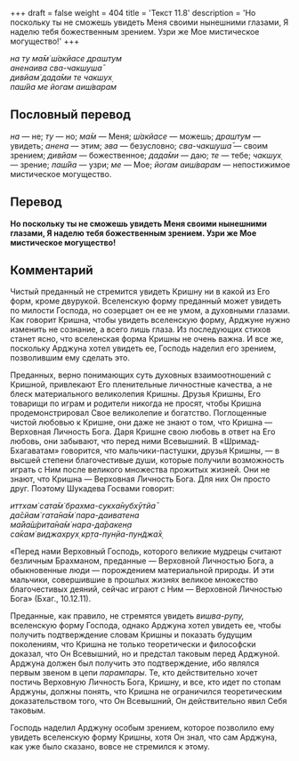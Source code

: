 +++
draft = false
weight = 404
title = 'Текст 11.8'
description = 'Но поскольку ты не сможешь увидеть Меня своими нынешними глазами, Я наделю тебя божественным зрением. Узри же Мое мистическое могущество!'
+++

_на ту ма̄м̇ ш́акйасе драшт̣ум  
аненаива сва-чакшуша̄  
дивйам̇ дада̄ми те чакшух̣  
паш́йа ме йогам аиш́варам_

## Пословный перевод

_на_ — не; _ту_ — но; _ма̄м_ — Меня; _ш́акйасе_ — можешь; _драшт̣ум_ — увидеть; _анена_ — этим; _эва_ — безусловно; _сва_\-_чакшуша̄_ — своим зрением; _дивйам_ — божественное; _дада̄ми_ — даю; _те_ — тебе; _чакшух̣_ — зрение; _паш́йа_ — узри; _ме_ — Мое; _йогам_ _аиш́варам_ — непостижимое мистическое могущество.

## Перевод

**Но поскольку ты не сможешь увидеть Меня своими нынешними глазами, Я наделю тебя божественным зрением. Узри же Мое мистическое могущество!**

## Комментарий

Чистый преданный не стремится увидеть Кришну ни в какой из Его форм, кроме двурукой. Вселенскую форму преданный может увидеть по милости Господа, но созерцает он ее не умом, а духовными глазами. Как говорит Кришна, чтобы увидеть вселенскую форму, Арджуне нужно изменить не сознание, а всего лишь глаза. Из последующих стихов станет ясно, что вселенская форма Кришны не очень важна. И все же, поскольку Арджуна хотел увидеть ее, Господь наделил его зрением, позволившим ему сделать это.

Преданных, верно понимающих суть духовных взаимоотношений с Кришной, привлекают Его пленительные личностные качества, а не блеск материального великолепия Кришны. Друзья Кришны, Его товарищи по играм и родители никогда не просят, чтобы Кришна продемонстрировал Свое великолепие и богатство. Поглощенные чистой любовью к Кришне, они даже не знают о том, что Кришна — Верховная Личность Бога. Даря Кришне свою любовь в ответ на Его любовь, они забывают, что перед ними Всевышний. В «Шримад-Бхагаватам» говорится, что мальчики-пастушки, друзья Кришны, — в высшей степени благочестивые души, которые получили возможность играть с Ним после великого множества прожитых жизней. Они не знают, что Кришна — Верховная Личность Бога. Для них Он просто друг. Поэтому Шукадева Госвами говорит:

_иттхам̇ сата̄м̇ брахма-сукха̄нубхӯтйа̄  
да̄сйам̇ гата̄на̄м̇ пара-даиватена  
ма̄йа̄ш́рита̄на̄м̇ нара-да̄ракен̣а  
са̄кам̇ виджахрух̣ кр̣та-пун̣йа-пун̃джа̄х̣_

«Перед нами Верховный Господь, которого великие мудрецы считают безличным Брахманом, преданные — Верховной Личностью Бога, а обыкновенные люди — порождением материальной природы. И эти мальчики, совершившие в прошлых жизнях великое множество благочестивых деяний, сейчас играют с Ним — Верховной Личностью Бога» (Бхаг., 10.12.11).

Преданные, как правило, не стремятся увидеть _вишва-рупу,_ вселенскую форму Господа, однако Арджуна хотел увидеть ее, чтобы получить подтверждение словам Кришны и показать будущим поколениям, что Кришна не только теоретически и философски доказал, что Он Всевышний, но и предстал таковым перед Арджуной. Арджуна должен был получить это подтверждение, ибо являлся первым звеном в цепи _парампары_. Те, кто действительно хочет постичь Верховную Личность Бога, Кришну, и все, кто идет по стопам Арджуны, должны понять, что Кришна не ограничился теоретическим доказательством того, что Он Всевышний, Он действительно явил Себя таковым.

Господь наделил Арджуну особым зрением, которое позволило ему увидеть вселенскую форму Кришны, хотя Он знал, что сам Арджуна, как уже было сказано, вовсе не стремился к этому.
